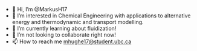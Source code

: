 - 👋 Hi, I’m @MarkusH17
- 👀 I’m interested in Chemical Engineering with applications to alternative energy and thermodynamic and transport modelling.
- 🌱 I’m currently learning about fluidization!
- 💞️ I’m not looking to collaborate right now!
- 📫 How to reach me mhughe17@student.ubc.ca

<!---
MarkusH17/MarkusH17 is a ✨ special ✨ repository because its `README.md` (this file) appears on your GitHub profile.
You can click the Preview link to take a look at your changes.
--->
